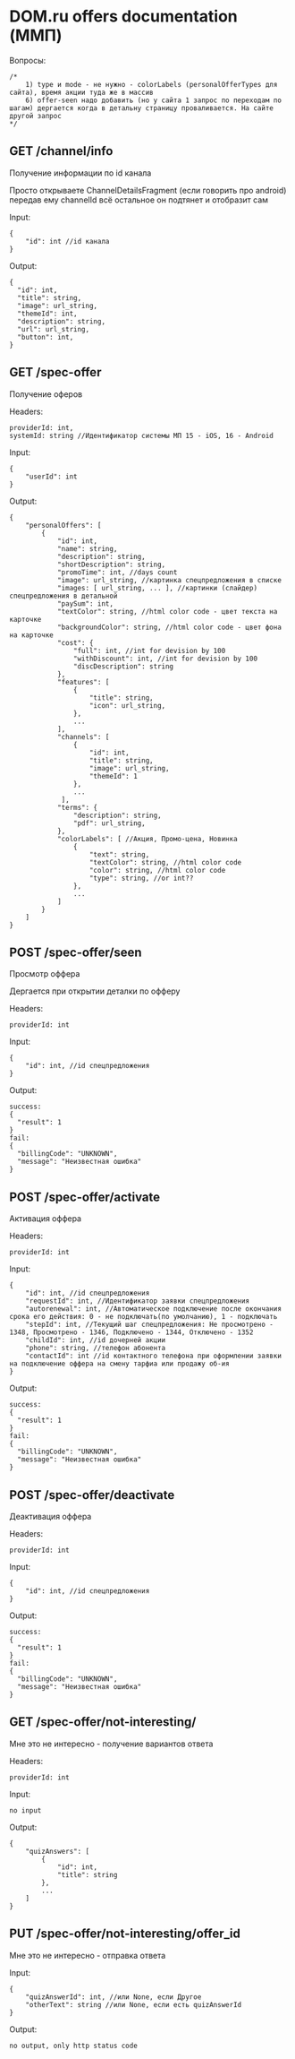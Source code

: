 <h1>DOM.ru offers documentation (ММП)</h1>

Вопросы:

    /*
        1) type и mode - не нужно - colorLabels (personalOfferTypes для сайта), время акции туда же в массив
        6) offer-seen надо добавить (но у сайта 1 запрос по переходам по шагам) дергается когда в детальну страницу проваливается. На сайте другой запрос
    */ 

<h2> GET /channel/info </h2>
Получение информации по id канала

Просто открываете ChannelDetailsFragment (если говорить про android) передав ему channelId всё остальное он подтянет и отобразит сам

Input:
```
{
    "id": int //id канала
}
```

Output:
```
{
  "id": int,
  "title": string,
  "image": url_string,
  "themeId": int,
  "description": string,
  "url": url_string,
  "button": int,
}
```

<h2> GET /spec-offer </h2>
Получение оферов

Headers:
```
providerId: int,
systemId: string //Идентификатор системы МП 15 - iOS, 16 - Android
```

Input:
```
{
    "userId": int
}
```

Output:
```
{
    "personalOffers": [
        {
            "id": int,
            "name": string,
            "description": string,
            "shortDescription": string,
            "promoTime": int, //days count
            "image": url_string, //картинка спецпредложения в списке
            "images: [ url_string, ... ], //картинки (слайдер) спецпредложения в детальной
            "paySum": int,
            "textColor": string, //html color code - цвет текста на карточке
            "backgroundColor": string, //html color code - цвет фона на карточке
            "cost": {
                "full": int, //int for devision by 100
                "withDiscount": int, //int for devision by 100
                "discDescription": string
            },
            "features": [
                {
                    "title": string,
                    "icon": url_string,
                },
                ...
            ],
            "channels": [
                {
                    "id": int,
                    "title": string,
                    "image": url_string,
                    "themeId": 1
                },
                ...
             ],
            "terms": {
                "description": string,
                "pdf": url_string,
            },
            "colorLabels": [ //Акция, Промо-цена, Новинка
                {
                    "text": string,
                    "textColor": string, //html color code
                    "color": string, //html color code
                    "type": string, //or int??
                },
                ...
            ]
        }
    ]
}
```

<h2> POST /spec-offer/seen </h2>
Просмотр оффера

Дергается при открытии деталки по офферу

Headers:
```
providerId: int
```

Input:
```
{
    "id": int, //id спецпредложения
}
```

Output:

```
success:
{
  "result": 1
}
fail:
{
  "billingCode": "UNKNOWN",
  "message": "Неизвестная ошибка"
}
```

<h2> POST /spec-offer/activate </h2>
Активация оффера

Headers:
```
providerId: int
```

Input:
```
{
    "id": int, //id спецпредложения
    "requestId": int, //Идентификатор заявки спецпредложения
    "autorenewal": int, //Автоматическое подключение после окончания срока его действия: 0 - не подключать(по умолчанию), 1 - подключать
    "stepId": int, //Текущий шаг спецпредложения: Не просмотрено - 1348, Просмотрено - 1346, Подключено - 1344, Отключено - 1352
    "childId": int, //id дочерней акции
    "phone": string, //телефон абонента
    "contactId": int //id контактного телефона при оформлении заявки на подключение оффера на смену тарфиа или продажу об-ия
}
```

Output:

```
success:
{
  "result": 1
}
fail:
{
  "billingCode": "UNKNOWN",
  "message": "Неизвестная ошибка"
}
```

<h2> POST /spec-offer/deactivate </h2>
Деактивация оффера

Headers:
```
providerId: int
```

Input:
```
{
    "id": int, //id спецпредложения
}
```

Output:

```
success:
{
  "result": 1
}
fail:
{
  "billingCode": "UNKNOWN",
  "message": "Неизвестная ошибка"
}
```

<h2> GET /spec-offer/not-interesting/ </h2>
Мне это не интересно - получение вариантов ответа

Headers:
```
providerId: int
```

Input:
```
no input
```

Output:

```
{
    "quizAnswers": [
        {   
            "id": int,
            "title": string
        },
        ...
    ]
}
```

<h2> PUT /spec-offer/not-interesting/offer_id </h2>
Мне это не интересно - отправка ответа

Input:
```
{
    "quizAnswerId": int, //или None, если Другое
    "otherText": string //или None, если есть quizAnswerId
}
```

Output:

```
no output, only http status code
```